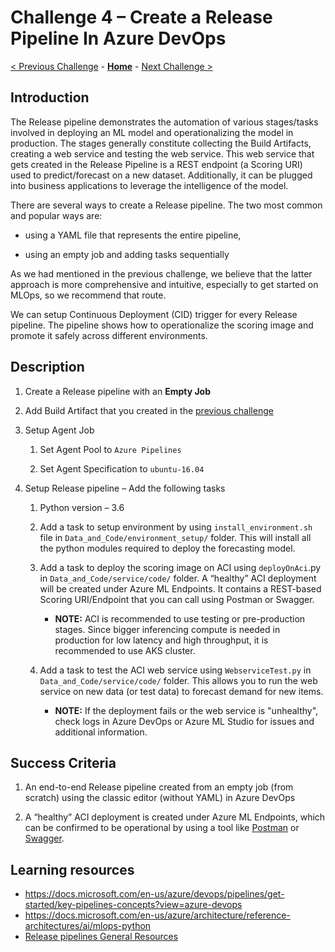 # Challenge 4 – Create a Release Pipeline In Azure DevOps

[< Previous Challenge](./03-BuildPipeline.md) - **[Home](../README.md)** - [Next Challenge >](./05-RetrainingAndEvaluation.md)


## Introduction

The Release pipeline demonstrates the automation of various stages/tasks
involved in deploying an ML model and operationalizing the model in production.
The stages generally constitute collecting the Build Artifacts, creating a web
service and testing the web service. This web service that gets created in the
Release Pipeline is a REST endpoint (a Scoring URI) used to predict/forecast on
a new dataset. Additionally, it can be plugged into business applications to
leverage the intelligence of the model.

There are several ways to create a Release pipeline. The two most common and popular
ways are: 

-   using a YAML file that represents the entire pipeline,

-   using an empty job and adding tasks sequentially

As we had mentioned in the previous challenge, we believe that the latter approach is more comprehensive and intuitive, especially to get started on MLOps, so we recommend that route.

We can setup Continuous Deployment (CID) trigger for every Release pipeline. The
pipeline shows how to operationalize the scoring image and promote it safely
across different environments.

## Description

1.  Create a Release pipeline with an **Empty Job**

2.  Add Build Artifact that you created in the [previous
    challenge](03-BuildPipeline.md)

3.  Setup Agent Job

    1.  Set Agent Pool to `Azure Pipelines`

    2.  Set Agent Specification to `ubuntu-16.04`

4.  Setup Release pipeline – Add the following tasks

    1.  Python version – 3.6

    2.  Add a task to setup environment by using `install_environment.sh` file in `Data_and_Code/environment_setup/` folder. This will install all the python modules required to deploy the forecasting model.

    3.  Add a task to deploy the scoring image on ACI using `deployOnAci`.py in `Data_and_Code/service/code/` folder. A “healthy” ACI deployment will be created under Azure ML Endpoints. It contains a REST-based Scoring URI/Endpoint that you can call using Postman or Swagger. 
        -   **NOTE:** ACI is recommended to use testing or pre-production stages. Since bigger inferencing compute is needed in production for low latency and high throughput, it is recommended to use AKS cluster.

    4.  Add a task to test the ACI web service using `WebserviceTest.py` in `Data_and_Code/service/code/` folder. This allows you to run the web service on new data (or test data) to forecast demand for new items. 
        -   **NOTE:** If the deployment fails or the web service is "unhealthy", check logs in Azure DevOps or Azure ML Studio for issues and additional information.
 
## Success Criteria

1.  An end-to-end Release pipeline created from an empty job (from scratch)
    using the classic editor (without YAML) in Azure DevOps

2.  A “healthy” ACI deployment is created under Azure ML Endpoints, which can be confirmed to be operational by using a tool like [Postman](https://www.postman.com) or [Swagger](https://swagger.io).

## Learning resources

-   https://docs.microsoft.com/en-us/azure/devops/pipelines/get-started/key-pipelines-concepts?view=azure-devops
-   <https://docs.microsoft.com/en-us/azure/architecture/reference-architectures/ai/mlops-python>
-   [Release pipelines General Resources](https://docs.microsoft.com/en-us/azure/devops/pipelines/release/?view=azure-devops)


